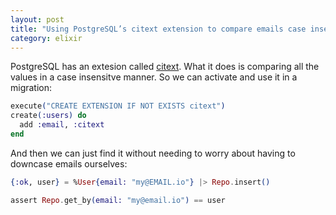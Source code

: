 ```yaml
---
layout: post
title: "Using PostgreSQL’s citext extension to compare emails case insensitively"
category: elixir
---
```


PostgreSQL has an extesion called [citext](https://www.postgresql.org/docs/9.1/citext.html). What it does is comparing all the values in a case insensitve manner. So we can activate and use it in a migration:

```elixir
execute("CREATE EXTENSION IF NOT EXISTS citext")
create(:users) do
  add :email, :citext
end
```

And then we can just find it without needing to worry about having to downcase emails ourselves:

```elixir
{:ok, user} = %User{email: "my@EMAIL.io"} |> Repo.insert()

assert Repo.get_by(email: "my@email.io") == user
```
